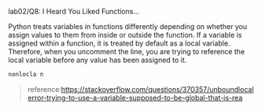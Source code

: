 lab02/Q8: I Heard You Liked Functions...

Python treats variables in functions differently depending on whether you assign values to them from inside or outside the function. If a variable is assigned within a function, it is treated by default as a local variable. Therefore, when you uncomment the line, you are trying to reference the local variable before any value has been assigned to it.

```python
nonlocla n
```

> reference:https://stackoverflow.com/questions/370357/unboundlocalerror-trying-to-use-a-variable-supposed-to-be-global-that-is-rea